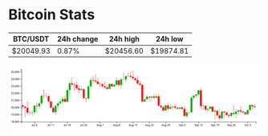 # Bitcoin Stats

BTC/USDT|24h change|24h high|24h low|
|---|---|---|---|
|$20049.93|0.87%|$20456.60|$19874.81|

<img src="./chart.svg">
